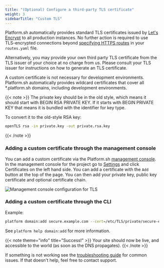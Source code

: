 ```yaml
---
title: "(Optional) Configure a third-party TLS certificate"
weight: 3
sidebarTitle: "Custom TLS"
---
```


Platform.sh automatically provides standard TLS certificates issued by [Let's Encrypt](https://letsencrypt.org/) to all production instances. No further action is required to use TLS-encrypted connections beyond [specifying HTTPS routes](/configuration/routes/https.md) in your `routes.yaml` file.

Alternatively, you may provide your own third party TLS certificate from the TLS issuer of your choice at no charge from us.  Please consult your TLS issuer for instructions on how to generate an TLS certificate.

A custom certificate is not necessary for development environments.  Platform.sh automatically provides wildcard certificates that cover all \*.platform.sh domains, including development environments.

{{< note >}}
The private key should be in the old style, which means it should start with BEGIN RSA PRIVATE KEY. If it starts with BEGIN PRIVATE KEY that means it is bundled with the identifier for key type.

To convert it to the old-style RSA key:

```bash
openTLS rsa -in private.key -out private.rsa.key
```

{{< /note >}}


### Adding a custom certificate through the management console

You can add a custom certificate via the Platform.sh [management console](/administration/web/_index.md). In the management console for the project go to [Settings](/administration/web/configure-project.md) and click Certificates on the left hand side. You can add a certificate with the `Add` button at the top of the page. You can then add your private key, public key certificate and optional certificate chain.

![Management console configuration for TLS](/images/management-console/settings-certificates.png)


### Adding a custom certificate through the CLI

Example:
```bash
platform domain:add secure.example.com --cert=/etc/TLS/private/secure-example-com.crt --key=/etc/TLS/private/secure-example-com.key
```

See `platform help domain:add` for more information.

{{< note theme="info" title="Success!" >}}
Your site should now be live, and accessible to the world (as soon as the DNS propagates).
{{< /note >}}

If something is not working see the [troubleshooting guide](/golive/troubleshoot.md) for common issues. If that doesn't help, feel free to contact support.
